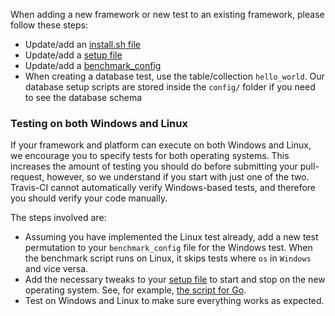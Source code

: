 When adding a new framework or new test to an existing framework, please follow these steps:

* Update/add an [install.sh file](Codebase/Framework-Files#install-file)
* Update/add a [setup file](Codebase/Framework-Files#setup-file)
* Update/add a [benchmark_config](Codebase/Framework-Files#benchmark-config-file)
* When creating a database test, use the table/collection `hello_world`. Our database setup scripts are stored inside the `config/` folder if you need to see the database schema

### Testing on both Windows and Linux

If your framework and platform can execute on both Windows and Linux, we encourage you to specify tests for both operating systems.  This increases the amount of testing you should do before submitting your pull-request, however, so we understand if you start with just one of the two. Travis-CI cannot automatically verify Windows-based tests, and therefore you should verify your code manually. 

The steps involved are:

* Assuming you have implemented the Linux test already, add a new test permutation to your `benchmark_config` file for the Windows test.  When the benchmark script runs on Linux, it skips tests where `os` in `Windows` and vice versa. 
* Add the necessary tweaks to your [setup file](Codebase/Framework-Files#setup-file) to start and stop on the new operating system.  See, for example, [the script for Go](https://github.com/TechEmpower/FrameworkBenchmarks/tree/master/frameworks/Go/go/setup.sh).
* Test on Windows and Linux to make sure everything works as expected.
